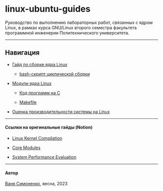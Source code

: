 # linux-ubuntu-guides
Руководство по выполнению лабораторных работ, связанных с ядром Linux, в рамках курса GNU/Linux второго семестра факультета программной инженерии Политехнического университета.

---

## Навигация

- [Гайд по сборке ядра Linux](https://github.com/simonoffcc/linux-ubuntu-guides/tree/main/Linux%20Kernel%20Compilation/README.md)

  - [bash-скрипт циклической сборки](https://github.com/simonoffcc/linux-ubuntu-guides/blob/main/Linux%20Kernel%20Compilation/kernelCyclicBuild.sh)

- [Модули ядра Linux](https://github.com/simonoffcc/linux-ubuntu-guides/blob/main/Core%20Modules/README.md)

  - [Код программ на C](https://github.com/simonoffcc/linux-ubuntu-guides/tree/main/Core%20Modules/code)

  - [Makefile](https://github.com/simonoffcc/linux-ubuntu-guides/tree/main/Core%20Modules/code/Makefile)

- [Оценка производительности системы на Linux](https://github.com/simonoffcc/linux-ubuntu-guides/tree/main/System%20Performance%20Evaluation)

---

#### Ссылки на оригинальные гайды (Notion)

- [Linux Kernel Compilation](https://www.notion.so/b5000ea1d3b141c5b874dc175e804319?pvs=21)

- [Core Modules](https://www.notion.so/5780494360074cd2a30b27bcd3daae64?pvs=21)

- [System Performance Evaluation](https://www.notion.so/8-d93af126df4f457eb7e7f1a92a7136ee?pvs=21)

---

#### Автор

[Ваня Симоненко](https://t.me/simonoffcc), весна, 2023
